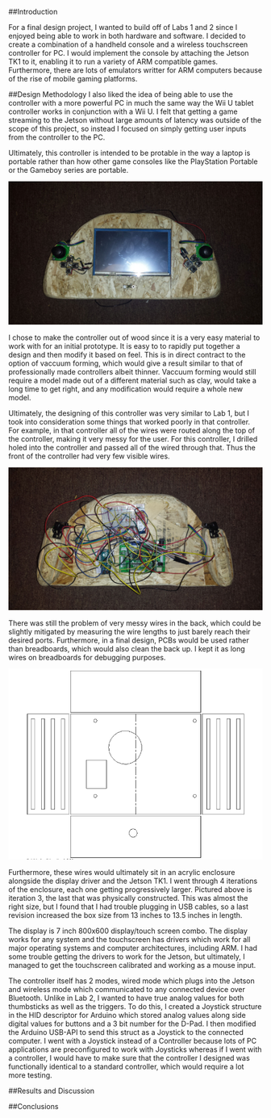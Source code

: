 ##Introduction

For a final design project, I wanted to build off of Labs 1 and 2 since I enjoyed being able to work in both hardware and software. I decided to create a combination of a handheld console and a wireless touchscreen controller for PC. I would implement the console by attaching the Jetson TK1 to it, enabling it to run a variety of ARM compatible games. Furthermore, there are lots of emulators writter for ARM computers because of the rise of mobile gaming platforms.

##Design Methodology
I also liked the idea of being able to use the controller with a more powerful PC in much the same way the Wii U tablet controller works in conjunction with a Wii U. I felt that getting a game streaming to the Jetson without large amounts of latency was outside of the scope of this project, so instead I focused on simply getting user inputs from the controller to the PC.

Ultimately, this controller is intended to be protable in the way a laptop is portable rather than how other game consoles like the PlayStation Portable or the Gameboy series are portable. 

![](https://github.com/SKrupa/E190u-Final/blob/master/20150502_162149.jpg)

I chose to make the controller out of wood since it is a very easy material to work with for an initial prototype. It is easy to to rapidly put together a design and then modify it based on feel. This is in direct contract to the option of vaccuum forming, which would give a result similar to that of professionally made controllers albeit thinner. Vaccuum forming would still require a model made out of a different material such as clay, would take a long time to get right, and any modification would require a whole new model. 

Ultimately, the designing of this controller was very similar to Lab 1, but I took into consideration some things that worked poorly in that controller. For example, in that controller all of the wires were routed along the top of the controller, making it very messy for the user. For this controller, I drilled holed into the controller and passed all of the wired through that. Thus the front of the controller had very few visible wires.

![](https://github.com/SKrupa/E190u-Final/blob/master/20150502_162241.jpg)

There was still the problem of very messy wires in the back, which could be slightly mitigated by measuring the wire lengths to just barely reach their desired ports. Furthermore, in a final design, PCBs would be used rather than breadboards, which would also clean the back up. I kept it as long wires on breadboards for debugging purposes.

![](https://raw.githubusercontent.com/SKrupa/E190u-Final/master/enclosurebox-Model.png)

Furthermore, these wires would ultimately sit in an acrylic enclosure alongside the display driver and the Jetson TK1. I went through 4 iterations of the enclosure, each one getting progressively larger. Pictured above is iteration 3, the last that was physically constructed. This was almost the right size, but I found that I had trouble plugging in USB cables, so a last revision increased the box size from 13 inches to 13.5 inches in length.

The display is 7 inch 800x600 display/touch screen combo. The display works for any system and the touchscreen has drivers which work for all major operating systems and computer architectures, including ARM. I had some trouble getting the drivers to work for the Jetson, but ultimately, I managed to get the touchscreen calibrated and working as a mouse input.

The controller itself has 2 modes, wired mode which plugs into the Jetson and wireless mode which communicated to any connected device over Bluetooth. Unlike in Lab 2, I wanted to have true analog values for both thumbsticks as well as the triggers. To do this, I created a Joystick structure in the HID descriptor for Arduino which stored analog values along side digital values for buttons and a 3 bit number for the D-Pad. I then modified the Arduino USB-API to send this struct as a Joystick to the connected computer. I went with a Joystick instead of a Controller because lots of PC applications are preconfigured to work with Joysticks whereas if I went with a controller, I would have to make sure that the controller I designed was functionally identical to a standard controller, which would require a lot more testing.

##Results and Discussion

##Conclusions
